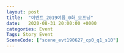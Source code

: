```yaml
---
layout: post
title:  "이벤트_2019여름_0화_오프닝"
date:   2020-08-31 20:00:00 +0000
categories: Event
Tags: Story Event
SceneCode: ["scene_evt190627_cp0_q1_s10"]
---
```

